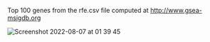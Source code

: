 Top 100 genes from the rfe.csv file computed at http://www.gsea-msigdb.org

![Screenshot 2022-08-07 at 01 39 45](https://user-images.githubusercontent.com/82537630/183269157-441b1f17-0661-43ef-8e01-4cf4ed361d03.png)

